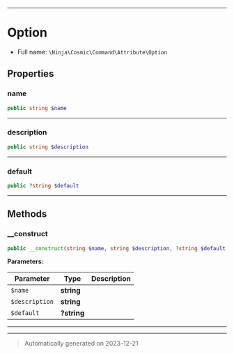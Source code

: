 ***

# Option





* Full name: `\Ninja\Cosmic\Command\Attribute\Option`



## Properties


### name



```php
public string $name
```






***

### description



```php
public string $description
```






***

### default



```php
public ?string $default
```






***

## Methods


### __construct



```php
public __construct(string $name, string $description, ?string $default = null): mixed
```








**Parameters:**

| Parameter | Type | Description |
|-----------|------|-------------|
| `$name` | **string** |  |
| `$description` | **string** |  |
| `$default` | **?string** |  |





***


***
> Automatically generated on 2023-12-21
